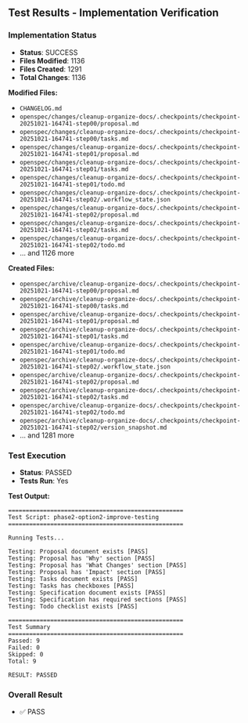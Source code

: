 
## Test Results - Implementation Verification

### Implementation Status
- **Status**: SUCCESS
- **Files Modified**: 1136
- **Files Created**: 1291
- **Total Changes**: 1136

**Modified Files:**
- `CHANGELOG.md`
- `openspec/changes/cleanup-organize-docs/.checkpoints/checkpoint-20251021-164741-step00/proposal.md`
- `openspec/changes/cleanup-organize-docs/.checkpoints/checkpoint-20251021-164741-step00/tasks.md`
- `openspec/changes/cleanup-organize-docs/.checkpoints/checkpoint-20251021-164741-step01/proposal.md`
- `openspec/changes/cleanup-organize-docs/.checkpoints/checkpoint-20251021-164741-step01/tasks.md`
- `openspec/changes/cleanup-organize-docs/.checkpoints/checkpoint-20251021-164741-step01/todo.md`
- `openspec/changes/cleanup-organize-docs/.checkpoints/checkpoint-20251021-164741-step02/.workflow_state.json`
- `openspec/changes/cleanup-organize-docs/.checkpoints/checkpoint-20251021-164741-step02/proposal.md`
- `openspec/changes/cleanup-organize-docs/.checkpoints/checkpoint-20251021-164741-step02/tasks.md`
- `openspec/changes/cleanup-organize-docs/.checkpoints/checkpoint-20251021-164741-step02/todo.md`
- ... and 1126 more

**Created Files:**
- `openspec/archive/cleanup-organize-docs/.checkpoints/checkpoint-20251021-164741-step00/proposal.md`
- `openspec/archive/cleanup-organize-docs/.checkpoints/checkpoint-20251021-164741-step00/tasks.md`
- `openspec/archive/cleanup-organize-docs/.checkpoints/checkpoint-20251021-164741-step01/proposal.md`
- `openspec/archive/cleanup-organize-docs/.checkpoints/checkpoint-20251021-164741-step01/tasks.md`
- `openspec/archive/cleanup-organize-docs/.checkpoints/checkpoint-20251021-164741-step01/todo.md`
- `openspec/archive/cleanup-organize-docs/.checkpoints/checkpoint-20251021-164741-step02/.workflow_state.json`
- `openspec/archive/cleanup-organize-docs/.checkpoints/checkpoint-20251021-164741-step02/proposal.md`
- `openspec/archive/cleanup-organize-docs/.checkpoints/checkpoint-20251021-164741-step02/tasks.md`
- `openspec/archive/cleanup-organize-docs/.checkpoints/checkpoint-20251021-164741-step02/todo.md`
- `openspec/archive/cleanup-organize-docs/.checkpoints/checkpoint-20251021-164741-step02/version_snapshot.md`
- ... and 1281 more

### Test Execution
- **Status**: PASSED
- **Tests Run**: Yes

**Test Output:**
```
==================================================
Test Script: phase2-option2-improve-testing
==================================================

Running Tests...

Testing: Proposal document exists [PASS]
Testing: Proposal has 'Why' section [PASS]
Testing: Proposal has 'What Changes' section [PASS]
Testing: Proposal has 'Impact' section [PASS]
Testing: Tasks document exists [PASS]
Testing: Tasks has checkboxes [PASS]
Testing: Specification document exists [PASS]
Testing: Specification has required sections [PASS]
Testing: Todo checklist exists [PASS]

==================================================
Test Summary
==================================================
Passed: 9
Failed: 0
Skipped: 0
Total: 9

RESULT: PASSED

```

### Overall Result
- ✅ PASS
